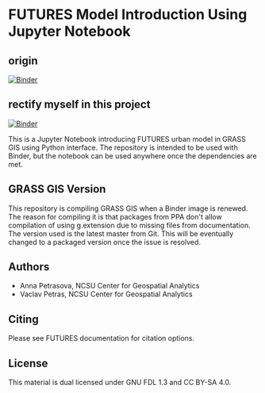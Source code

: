 # FUTURES Model Introduction Using Jupyter Notebook
## origin
[![Binder](https://mybinder.org/badge_logo.svg)](https://mybinder.org/v2/gh/ncsu-landscape-dynamics/futures-model-intro-notebook/master?urlpath=lab/tree/futures_triangle.ipynb)
## rectify myself in this project
[![Binder](https://mybinder.org/badge_logo.svg)](https://mybinder.org/v2/gh/kkj154393476/futures-model-intro-notebook.git/master)


This is a Jupyter Notebook introducing FUTURES urban model in GRASS GIS
using Python interface. The repository is intended to be used with
Binder, but the notebook can be used anywhere once the dependencies
are met.

## GRASS GIS Version

This repository is compiling GRASS GIS when a Binder image is renewed.
The reason for compiling it is that packages from PPA don't allow
compilation of using g.extension due to missing files from
documentation. The version used is the latest master from Git.
This will be eventually changed to a packaged version once the issue
is resolved.

## Authors

* Anna Petrasova, NCSU Center for Geospatial Analytics
* Vaclav Petras, NCSU Center for Geospatial Analytics

## Citing

Please see FUTURES documentation for citation options.

## License

This material is dual licensed under GNU FDL 1.3 and CC BY-SA 4.0.
